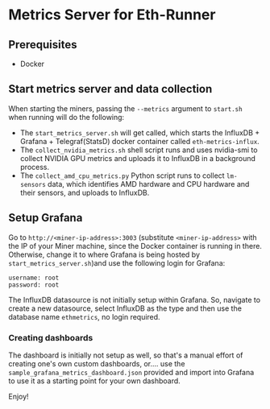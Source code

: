 # Metrics Server for Eth-Runner

## Prerequisites
* Docker

## Start metrics server and data collection
When starting the miners, passing the `--metrics` argument to `start.sh` when running will do the following:
- The `start_metrics_server.sh` will get called, which starts the InfluxDB + Grafana + Telegraf(StatsD) docker container called `eth-metrics-influx`.
- The `collect_nvidia_metrics.sh` shell script runs and uses nvidia-smi to collect NVIDIA GPU metrics and uploads it to InfluxDB in a background process.
- The `collect_amd_cpu_metrics.py` Python script runs to collect `lm-sensors` data, which identifies AMD hardware and CPU hardware and their sensors, and uploads to InfluxDB.

## Setup Grafana
Go to `http://<miner-ip-address>:3003` (substitute `<miner-ip-address>` with the IP of your Miner machine, since the Docker container is running in there. Otherwise, change it to where Grafana is being hosted by `start_metrics_server.sh`)and use the following login for Grafana:
```
username: root
password: root
```
The InfluxDB datasource is not initially setup within Grafana. So, navigate to create a new datasource, select InfluxDB as the type and then use the database name `ethmetrics`, no login required.

### Creating dashboards
The dashboard is initially not setup as well, so that's a manual effort of creating one's own custom dashboards, or.... use the `sample_grafana_metrics_dashboard.json` provided and import into Grafana to use it as a starting point for your own dashboard.

Enjoy!